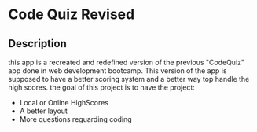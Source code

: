 # Code Quiz Revised

## Description
this app is a recreated and redefined version of the previous "CodeQuiz" app done in web development bootcamp. This version of the app is supposed to have a better scoring system and a better way top handle the high scores. the goal of this project is to have the project:

- Local or Online HighScores
- A better layout
- More questions reguarding coding
